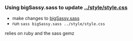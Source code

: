 ### Using bigSassy.sass to update [../style/style.css](../style/style.css)

* make changes to [bigSassy.sass](bigSassy.sass)
* run ``sass bigSassy.sass ../style/style.css``

relies on ruby and the sass gemz